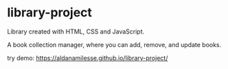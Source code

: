 # library-project
Library created with HTML, CSS and JavaScript.

A book collection manager, where you can add, remove, and update books.

try demo: https://aldanamilesse.github.io/library-project/
